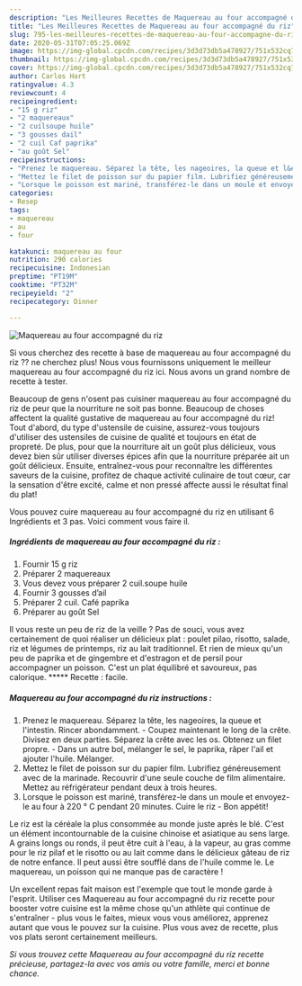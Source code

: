 ```yaml
---
description: "Les Meilleures Recettes de Maquereau au four accompagné du riz"
title: "Les Meilleures Recettes de Maquereau au four accompagné du riz"
slug: 795-les-meilleures-recettes-de-maquereau-au-four-accompagne-du-riz
date: 2020-05-31T07:05:25.069Z
image: https://img-global.cpcdn.com/recipes/3d3d73db5a478927/751x532cq70/maquereau-au-four-accompagne-du-riz-photo-principale-de-la-recette.jpg
thumbnail: https://img-global.cpcdn.com/recipes/3d3d73db5a478927/751x532cq70/maquereau-au-four-accompagne-du-riz-photo-principale-de-la-recette.jpg
cover: https://img-global.cpcdn.com/recipes/3d3d73db5a478927/751x532cq70/maquereau-au-four-accompagne-du-riz-photo-principale-de-la-recette.jpg
author: Carlos Hart
ratingvalue: 4.3
reviewcount: 4
recipeingredient:
- "15 g riz"
- "2 maquereaux"
- "2 cuilsoupe huile"
- "3 gousses dail"
- "2 cuil Caf paprika"
- "au goût Sel"
recipeinstructions:
- "Prenez le maquereau. Séparez la tête, les nageoires, la queue et l&#39;intestin. Rincer abondamment. Coupez maintenant le long de la crête. Divisez en deux parties. Séparez la crête avec les os. Obtenez un filet propre.  Dans un autre bol, mélanger le sel, le paprika, râper l&#39;ail et ajouter l&#39;huile. Mélanger."
- "Mettez le filet de poisson sur du papier film. Lubrifiez généreusement avec de la marinade. Recouvrir d&#39;une seule couche de film alimentaire. Mettez au réfrigérateur pendant deux à trois heures."
- "Lorsque le poisson est mariné, transférez-le dans un moule et envoyez-le au four à 220 ° C pendant 20 minutes. Cuire le riz   Bon appétit!"
categories:
- Resep
tags:
- maquereau
- au
- four

katakunci: maquereau au four 
nutrition: 290 calories
recipecuisine: Indonesian
preptime: "PT19M"
cooktime: "PT32M"
recipeyield: "2"
recipecategory: Dinner

---
```



![Maquereau au four accompagné du riz](https://img-global.cpcdn.com/recipes/3d3d73db5a478927/751x532cq70/maquereau-au-four-accompagne-du-riz-photo-principale-de-la-recette.jpg)

Si vous cherchez des recette à base de maquereau au four accompagné du riz ?? ne cherchez plus! Nous vous fournissons uniquement le meilleur maquereau au four accompagné du riz ici. Nous avons un grand nombre de recette à tester.

Beaucoup de gens n'osent pas cuisiner maquereau au four accompagné du riz de peur que la nourriture ne soit pas bonne. Beaucoup de choses affectent la qualité gustative de maquereau au four accompagné du riz! Tout d'abord, du type d'ustensile de cuisine, assurez-vous toujours d'utiliser des ustensiles de cuisine de qualité et toujours en état de propreté. De plus, pour que la nourriture ait un goût plus délicieux, vous devez bien sûr utiliser diverses épices afin que la nourriture préparée ait un goût délicieux. Ensuite, entraînez-vous pour reconnaître les différentes saveurs de la cuisine, profitez de chaque activité culinaire de tout cœur, car la sensation d'être excité, calme et non pressé affecte aussi le résultat final du plat!

<!--inarticleads1-->

Vous pouvez cuire maquereau au four accompagné du riz en utilisant 6 Ingrédients et 3 pas. Voici comment vous faire il.

##### Ingrédients de maquereau au four accompagné du riz :

1. Fournir 15 g riz
1. Préparer 2 maquereaux
1. Vous devez vous préparer 2 cuil.soupe huile
1. Fournir 3 gousses d’ail
1. Préparer 2 cuil. Café paprika
1. Préparer au goût Sel


Il vous reste un peu de riz de la veille ? Pas de souci, vous avez certainement de quoi réaliser un délicieux plat : poulet pilao, risotto, salade, riz et légumes de printemps, riz au lait traditionnel. Et rien de mieux qu&#39;un peu de paprika et de gingembre et d&#39;estragon et de persil pour accompagner un poisson. C&#39;est un plat équilibré et savoureux, pas calorique. ***** Recette : facile. 

<!--inarticleads2-->

##### Maquereau au four accompagné du riz instructions :

1. Prenez le maquereau. Séparez la tête, les nageoires, la queue et l&#39;intestin. Rincer abondamment. - Coupez maintenant le long de la crête. Divisez en deux parties. Séparez la crête avec les os. Obtenez un filet propre. -  Dans un autre bol, mélanger le sel, le paprika, râper l&#39;ail et ajouter l&#39;huile. Mélanger.
1. Mettez le filet de poisson sur du papier film. Lubrifiez généreusement avec de la marinade. Recouvrir d&#39;une seule couche de film alimentaire. Mettez au réfrigérateur pendant deux à trois heures.
1. Lorsque le poisson est mariné, transférez-le dans un moule et envoyez-le au four à 220 ° C pendant 20 minutes. Cuire le riz  -  Bon appétit!


Le riz est la céréale la plus consommée au monde juste après le blé. C&#39;est un élément incontournable de la cuisine chinoise et asiatique au sens large. A grains longs ou ronds, il peut être cuit à l&#39;eau, à la vapeur, au gras comme pour le riz pilaf et le risotto ou au lait comme dans le délicieux gâteau de riz de notre enfance. Il peut aussi être soufflé dans de l&#39;huile comme le. Le maquereau, un poisson qui ne manque pas de caractère ! 

<!--inarticleads1-->

<p>
Un excellent repas fait maison est l'exemple que tout le monde garde à l'esprit. Utiliser ces Maquereau au four accompagné du riz recette pour booster votre cuisine est la même chose qu'un athlète qui continue de s'entraîner - plus vous le faites, mieux vous vous améliorez, apprenez autant que vous le pouvez sur la cuisine. Plus vous avez de recette, plus vos plats seront certainement meilleurs.
</p>

<p>
<i>Si vous trouvez cette Maquereau au four accompagné du riz recette précieuse, partagez-la avec vos amis ou votre famille, merci et bonne chance.</i>
</p>
